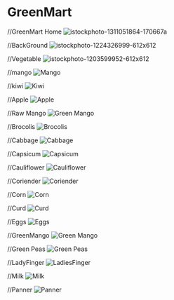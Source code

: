 # GreenMart

//GreenMart Home
![istockphoto-1311051864-170667a](https://user-images.githubusercontent.com/91477169/162383350-03647b7e-1107-4f7f-b9bd-8b0296c6dead.jpg)

//BackGround
![istockphoto-1224326999-612x612](https://user-images.githubusercontent.com/91477169/162383778-3c4fb893-178c-4a28-a139-0cca90415b45.jpg)


//Vegetable
![istockphoto-1203599952-612x612](https://user-images.githubusercontent.com/91477169/162383598-869e1183-c7af-452b-9947-b9df0359ecd5.jpg)

//mango
![Mango](https://user-images.githubusercontent.com/91477169/162381384-37b6a976-a580-496d-a0d3-856ceb7d0878.jpg)

//kiwi
![Kiwi](https://user-images.githubusercontent.com/91477169/162380608-04fdeef5-39cf-4a7c-b2d7-8367a440af9e.jpg)


//Apple
![Apple](https://user-images.githubusercontent.com/91477169/162380911-a0c1ca5d-99d4-4f66-a90d-3ec28614d866.jpg)

//Raw Mango
![Green Mango](https://user-images.githubusercontent.com/91477169/162381188-573db437-7ea7-4874-addf-e19f269a17bb.jpg)

//Brocolis
![Brocolis](https://user-images.githubusercontent.com/91477169/162381533-d5c8ffe4-a116-4e0d-91a8-d83197de4035.jpg)

//Cabbage
![Cabbage](https://user-images.githubusercontent.com/91477169/162381977-1a8b911e-0bbc-4bde-a1c6-ef4b80474ece.jpg)

//Capsicum
![Capsicum](https://user-images.githubusercontent.com/91477169/162382124-d63cbcb5-08fe-46f5-8830-aa0e5a62ff3e.jpg)

//Cauliflower
![Cauliflower](https://user-images.githubusercontent.com/91477169/162382281-eec343fd-66a1-4207-ba86-d4491596b2e5.jpg)

//Coriender
![Coriender](https://user-images.githubusercontent.com/91477169/162382430-5433b763-a3a1-41ba-926d-8e4cfa71a737.jpg)

//Corn
![Corn](https://user-images.githubusercontent.com/91477169/162382621-69557be9-387b-4b74-b50a-23d691f64b0d.jpg)


//Curd
![Curd](https://user-images.githubusercontent.com/91477169/162382720-f22711ff-a163-4886-8014-7269690d2702.jpg)

//Eggs
![Eggs](https://user-images.githubusercontent.com/91477169/162382889-c550f12d-e7d3-4455-9eca-ebb97ca7c270.jpg)

//GreenMango
![Green Mango](https://user-images.githubusercontent.com/91477169/162383009-2ebef93e-6753-437b-b141-4afbeef15d98.jpg)

//Green Peas
![Green Peas](https://user-images.githubusercontent.com/91477169/162383114-dfe23407-31df-44cc-a311-60a9d6d40bc2.jpg)

//LadyFinger
![LadiesFinger](https://user-images.githubusercontent.com/91477169/162383927-c44713b5-9494-4de7-8290-3a35bf25006b.jpg)

//Milk
![Milk](https://user-images.githubusercontent.com/91477169/162384051-03727925-113d-4dff-888f-012447ad323c.jpg)

//Panner
![Panner](https://user-images.githubusercontent.com/91477169/162384164-cdff212d-2e28-4451-bf7c-8fa754162e27.jpg)

































































